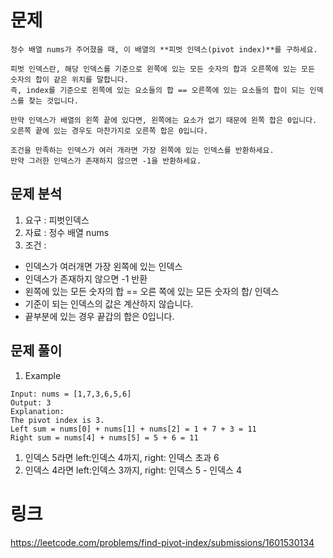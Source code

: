 # 문제
~~~text
정수 배열 nums가 주어졌을 때, 이 배열의 **피벗 인덱스(pivot index)**를 구하세요.

피벗 인덱스란, 해당 인덱스를 기준으로 왼쪽에 있는 모든 숫자의 합과 오른쪽에 있는 모든 숫자의 합이 같은 위치를 말합니다.
즉, index를 기준으로 왼쪽에 있는 요소들의 합 == 오른쪽에 있는 요소들의 합이 되는 인덱스를 찾는 것입니다.

만약 인덱스가 배열의 왼쪽 끝에 있다면, 왼쪽에는 요소가 없기 때문에 왼쪽 합은 0입니다.
오른쪽 끝에 있는 경우도 마찬가지로 오른쪽 합은 0입니다.

조건을 만족하는 인덱스가 여러 개라면 가장 왼쪽에 있는 인덱스를 반환하세요.
만약 그러한 인덱스가 존재하지 않으면 -1을 반환하세요.
~~~

## 문제 분석
1. 요구 : 피벗인덱스
2. 자료 : 정수 배열 nums
3. 조건 : 
- 인덱스가 여러개면 가장 왼쪽에 있는 인덱스
- 인덱스가 존재하지 않으면 -1 반환
- 왼쪽에 있는 모든 숫자의 합 == 오른 쪽에 있는 모든 숫자의 합/ 인덱스
- 기준이 되는 인덱스의 값은 계산하지 않습니다.
- 끝부분에 있는 경우 끝갑의 합은 0입니다.

## 문제 풀이
1. Example
~~~text
Input: nums = [1,7,3,6,5,6]
Output: 3
Explanation:
The pivot index is 3.
Left sum = nums[0] + nums[1] + nums[2] = 1 + 7 + 3 = 11
Right sum = nums[4] + nums[5] = 5 + 6 = 11
~~~

1. 인덱스 5라면 left:인덱스 4까지, right: 인덱스 초과 6
2. 인덱스 4라면 left:인덱스 3까지, right: 인덱스 5 - 인덱스 4  



# 링크

https://leetcode.com/problems/find-pivot-index/submissions/1601530134